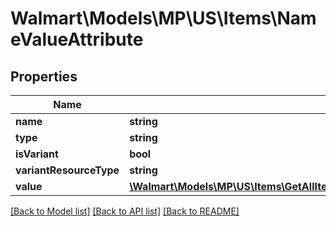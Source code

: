 # Walmart\Models\MP\US\Items\NameValueAttribute

## Properties

Name | Type | Description | Notes
------------ | ------------- | ------------- | -------------
**name** | **string** |  |
**type** | **string** |  |
**isVariant** | **bool** |  | [optional]
**variantResourceType** | **string** |  | [optional]
**value** | [**\Walmart\Models\MP\US\Items\GetAllItems200ResponseItemResponseInnerAdditionalAttributesNameValueAttributeInnerValueInner[]**](GetAllItems200ResponseItemResponseInnerAdditionalAttributesNameValueAttributeInnerValueInner.md) |  |


[[Back to Model list]](./) [[Back to API list]](../../../../../README.md#supported-apis) [[Back to README]](../../../../../README.md)
